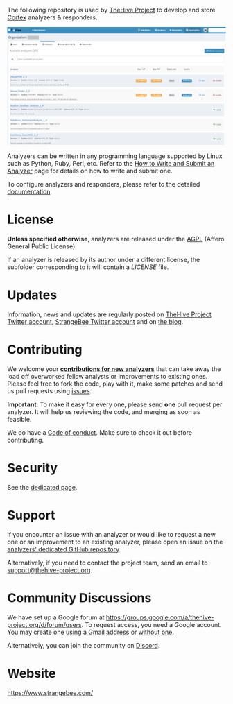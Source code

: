 The following repository is used by [TheHive Project](https://thehive-project.org)
to develop and store [Cortex](https://github.com/TheHive-Project/Cortex/blob/master/README.md)
analyzers & responders.

![](images/cortex-ui.png)

Analyzers can be written in any programming language supported by Linux such 
as Python, Ruby, Perl, etc. Refer to the [How to Write and Submit an Analyzer](https://thehive-project.github.io/Cortex-Analyzers/dev_guides/how-to-create-an-analyzer/)
page for details on how to write and submit one.

To configure analyzers and responders, please refer to the detailed  [documentation](https://thehive-project.github.io/Cortex-Analyzers/).


# License

**Unless specified otherwise**, analyzers are released under the [AGPL](https://github.com/TheHive-Project/Cortex-analyzers/blob/master/LICENSE) (Affero General Public License).

If an analyzer is released by its author under a different license, the subfolder corresponding to it will contain a *LICENSE* file.


# Updates

Information, news and updates are regularly posted on [TheHive Project Twitter account](https://twitter.com/thehive_project), [StrangeBee Twitter account](https://twitter.com/strangebee) and on [the blog](https://blog.strangebee.com/).

# Contributing

We welcome your **[contributions for new analyzers](https://thehive-project.github.io/Cortex-Analyzers/dev_guides/how-to-create-an-analyzer/)**
that can take away the load off overworked fellow analysts or improvements to existing ones. Please feel free to fork the code, play with it, make some patches and send us pull requests using [issues](https://github.com/TheHive-Project/Cortex-analyzers/issues).

**Important**: To make it easy for every one, please send **one** pull request per analyzer. It will help us reviewing the code, and merging as soon as feasible.

We do have a [Code of conduct](code_of_conduct.md). Make sure to check it out before contributing.

# Security

See the [dedicated page](./SECURITY.md).

# Support

if you encounter an issue with an analyzer or would like to request a new one or an improvement to an existing analyzer, please open an issue on the [analyzers' dedicated GitHub repository](https://github.com/TheHive-Project/Cortex-Analyzers/issues/new).

Alternatively, if you need to contact the project team, send an email to <support@thehive-project.org>.


# Community Discussions

We have set up a Google forum at <https://groups.google.com/a/thehive-project.org/d/forum/users>. To request access, you need a Google account. You may create one [using a Gmail address](https://accounts.google.com/SignUp?hl=en) or [without one](https://accounts.google.com/SignUpWithoutGmail?hl=en).

Alternatively, you can join the community on [Discord](https://chat.thehive-project.org).


# Website

<https://www.strangebee.com/>
